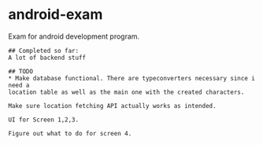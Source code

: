 # android-exam
Exam for android development program.
    
    ## Completed so far:
    A lot of backend stuff

    ## TODO
    * Make database functional. There are typeconverters necessary since i need a 
    location table as well as the main one with the created characters.

    Make sure location fetching API actually works as intended.

    UI for Screen 1,2,3.

    Figure out what to do for screen 4.

    